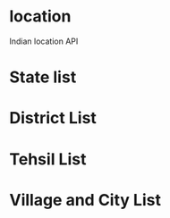 # location
Indian location API

# State list
# District List
# Tehsil List
# Village and City List

